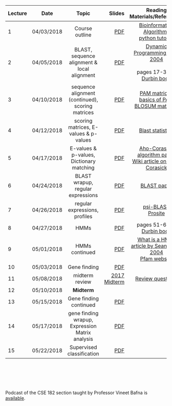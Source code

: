 


| Lecture | Date | Topic | Slides | Reading Materials/References | 
|------- | ------------- |:------------------:| -----:|:----------------------------:|
| 1 | 04/03/2018 | Course outline | [PDF](https://www.dropbox.com/s/635a3cemxnv65kh/L1.pdf?dl=0) | [Bioinformatics Algorithms](http://bioinformaticsalgorithms.com/) <br> [python tutorial](https://docs.python.org/3/tutorial/) | 
| 2 | 04/05/2018 | BLAST, sequence alignment & local alignment | [PDF](https://www.dropbox.com/s/kcriqhm8iztto53/L2.pdf?dl=0) | [Dynamic Programming, NBT 2004](https://www.nature.com/articles/nbt0704-909.pdf) <br> <br> pages 17-31 of [Durbin book](https://pdfs.semanticscholar.org/2ed5/d6b35f8971fb9d7434a2683922c3bfcc058e.pdf) | 
| 3 | 04/10/2018 | sequence alignment (continued), scoring matrices | [PDF](https://www.dropbox.com/s/74nf9yxzifkhv2c/L3.pdf?dl=0) | [PAM matrices](https://www.dropbox.com/s/h6la1f2ee26jxsi/mount2008_pam_matrices.pdf?dl=0) <br> [basics of PAM](https://en.wikipedia.org/wiki/Point_accepted_mutation) <br> [BLOSUM matrices](http://www.marcottelab.org/users/BCH339N_2018/BLOSUM62Miscalculations.pdf)  |
| 4 | 04/12/2018 | scoring matrices, E-values & p-values | [PDF](https://www.dropbox.com/s/9lwg4uag9rjvj76/L4-041218.pdf?dl=0) | [Blast statistics](https://www.ncbi.nlm.nih.gov/BLAST/tutorial/Altschul-1.html)  |
| 5 | 04/17/2018 | E-values & p-values, Dictionary matching | [PDF](https://www.dropbox.com/s/qcvx0i143ntd7h7/L5-041718-fixederror.pdf?dl=0)| [Aho-Corasick algorithm paper](https://biit.cs.ut.ee/~vilo/edu/2002-03/Tekstialgoritmid_I/Articles/Exact/Aho-Corasick.pdf) <br> [Wiki article on Aho-Corasick](https://en.wikipedia.org/wiki/Aho–Corasick_algorithm) |
| 6 | 04/24/2018 | BLAST wrapup, regular expressions | [PDF](https://www.dropbox.com/s/k0tylac7weae6oa/L6-042418.pdf?dl=0) | [BLAST paper](https://www.dropbox.com/s/nztypl5oxbmp0h8/blast1990paper.pdf?dl=0) | 
| 7 | 04/26/2018 | regular expressions, profiles | [PDF](https://www.dropbox.com/s/1oeib250af1y2tq/L7-042618.pdf?dl=0) | [psi-BLAST](https://www.ncbi.nlm.nih.gov/BLAST/tutorial/Altschul-2.html) <br> [Prosite](https://prosite.expasy.org)  | 
| 8 | 04/27/2018 | HMMs | [PDF](https://www.dropbox.com/s/2mx7mgmtruqe7v8/L8-042718.pdf?dl=0) | pages 51-60 of [Durbin book](https://pdfs.semanticscholar.org/2ed5/d6b35f8971fb9d7434a2683922c3bfcc058e.pdf) | 
| 9 | 05/01/2018 | HMMs continued | [PDF](https://www.dropbox.com/s/xb8w30egjp9ooud/L9.pdf?dl=0) | [What is a HMM, article by Sean Eddy, 2004](https://www.nature.com/articles/nbt1004-1315.pdf) <br> [Pfam website](https://pfam.xfam.org) | 
| 10 | 05/03/2018 | Gene finding | [PDF](https://www.dropbox.com/s/hxhiymli7p5spp4/L10.pdf?dl=0) | |
| 11 | 05/08/2018 |  midterm review | [2017 Midterm](https://www.dropbox.com/s/vvoqr93g86zpmrs/mt.2017.pdf?dl=0) | [Review questions](https://www.dropbox.com/s/y7pgljpjow8xf1s/NotesAndQuestions.pdf?dl=0)  | 
| 12 | 05/10/2018 | **Midterm**  | |  | 
|13 | 05/15/2018 | Gene finding continued | [PDF](https://www.dropbox.com/s/3iwy2brpitvzar3/L11-051518.pdf?dl=0) | | 
|14 | 05/17/2018 | gene finding wrapup, Expression Matrix analysis | [PDF](https://www.dropbox.com/s/55n9lssfpcsxy8g/L12-051718.pdf?dl=0) | | 
|15 | 05/22/2018 | Supervised classification | [PDF](https://www.dropbox.com/s/irrgepc90gyevmh/L13-052218.pdf?dl=0) | | 
<br><br>

<br><br>
Podcast of the CSE 182 section taught by Professor Vineet Bafna is [available](https://podcast.ucsd.edu/podcasts/default.aspx?PodcastId=4722). 

<br><br>
